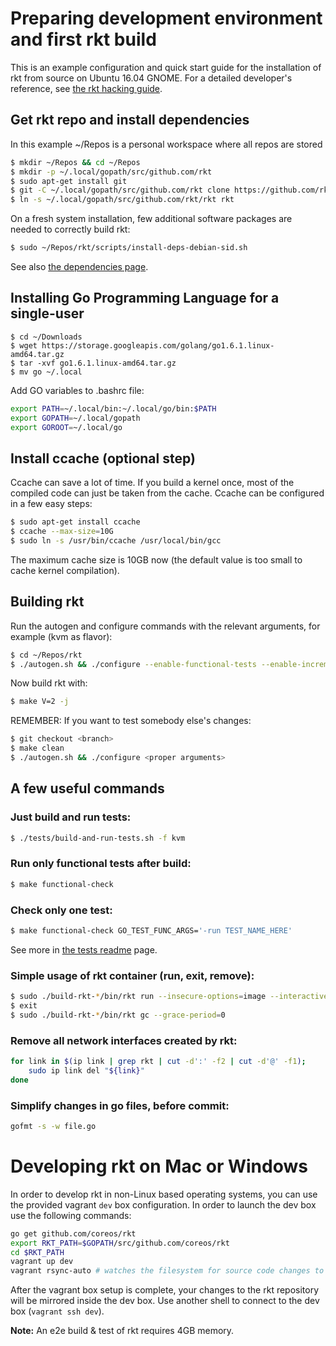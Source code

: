 # Preparing development environment and first rkt build

This is an example configuration and quick start guide for the installation of rkt from source on Ubuntu 16.04 GNOME. For a detailed developer's reference, see [the rkt hacking guide][rkt-hacking].

## Get rkt repo and install dependencies

In this example ~/Repos is a personal workspace where all repos are stored

```sh
$ mkdir ~/Repos && cd ~/Repos
$ mkdir -p ~/.local/gopath/src/github.com/rkt
$ sudo apt-get install git
$ git -C ~/.local/gopath/src/github.com/rkt clone https://github.com/rkt/rkt.git
$ ln -s ~/.local/gopath/src/github.com/rkt/rkt rkt
```

On a fresh system installation, few additional software packages are needed to correctly build rkt:

```sh
$ sudo ~/Repos/rkt/scripts/install-deps-debian-sid.sh
```

See also [the dependencies page][rkt-dependencies].

## Installing Go Programming Language for a single-user

```
$ cd ~/Downloads
$ wget https://storage.googleapis.com/golang/go1.6.1.linux-amd64.tar.gz
$ tar -xvf go1.6.1.linux-amd64.tar.gz
$ mv go ~/.local
```

Add GO variables to .bashrc file:

```sh
export PATH=~/.local/bin:~/.local/go/bin:$PATH
export GOPATH=~/.local/gopath
export GOROOT=~/.local/go
```

## Install ccache (optional step)

Ccache can save a lot of time. If you build a kernel once, most of the compiled code can just be taken from the cache.
Ccache can be configured in a few easy steps:

```sh
$ sudo apt-get install ccache
$ ccache --max-size=10G
$ sudo ln -s /usr/bin/ccache /usr/local/bin/gcc
```

The maximum cache size is 10GB now (the default value is too small to cache kernel compilation).

## Building rkt

Run the autogen and configure commands with the relevant arguments, for example (kvm as flavor):

```sh
$ cd ~/Repos/rkt
$ ./autogen.sh && ./configure --enable-functional-tests --enable-incremental-build --with-stage1-flavors=kvm
```

Now build rkt with:

```sh
$ make V=2 -j
```

REMEMBER: If you want to test somebody else's changes:

```sh
$ git checkout <branch>
$ make clean
$ ./autogen.sh && ./configure <proper arguments>
```

## A few useful commands

### Just build and run tests:

```sh
$ ./tests/build-and-run-tests.sh -f kvm
```

### Run only functional tests after build:

```sh
$ make functional-check
```

### Check only one test:

```sh
$ make functional-check GO_TEST_FUNC_ARGS='-run TEST_NAME_HERE'
```

See more in [the tests readme][rkt-tests-readme] page.

### Simple usage of rkt container (run, exit, remove):

```sh
$ sudo ./build-rkt-*/bin/rkt run --insecure-options=image --interactive docker://busybox
$ exit
$ sudo ./build-rkt-*/bin/rkt gc --grace-period=0
```

### Remove all network interfaces created by rkt:

```sh
for link in $(ip link | grep rkt | cut -d':' -f2 | cut -d'@' -f1);
    sudo ip link del "${link}"
done
```

### Simplify changes in go files, before commit:

```sh
gofmt -s -w file.go
```

[rkt-hacking]: ../hacking.md
[rkt-dependencies]: ../dependencies.md
[rkt-tests-readme]: ../../tests/README.md

# Developing rkt on Mac or Windows

In order to develop rkt in non-Linux based operating systems, you can use the provided vagrant `dev` box configuration. 
In order to launch the dev box use the following commands:

```sh
go get github.com/coreos/rkt
export RKT_PATH=$GOPATH/src/github.com/coreos/rkt
cd $RKT_PATH
vagrant up dev
vagrant rsync-auto # watches the filesystem for source code changes to propagate them to the dev box
```

After the vagrant box setup is complete, your changes to the rkt repository will be mirrored inside the dev box. 
Use another shell to connect to the dev box (`vagrant ssh dev`).

**Note:** An e2e build & test of rkt requires 4GB memory.
